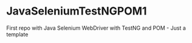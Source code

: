 # JavaSeleniumTestNGPOM1
First repo with Java Selenium WebDriver with TestNG and POM -  Just a template

